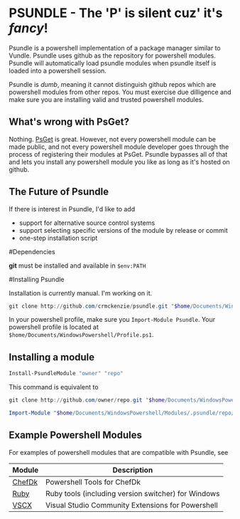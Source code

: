 # PSUNDLE - The 'P' is silent cuz' it's _fancy_!

Psundle is a powershell implementation of a package manager similar to Vundle. Psundle uses github as the repository for powershell modules.
Psundle will automatically load psundle modules when psundle itself is loaded into a powershell session.

Psundle is _dumb_, meaning it cannot distinguish github repos which are powershell modules from other repos. You must exercise due dilligence and make sure you are installing valid and trusted powershell modules.

## What's wrong with PsGet?

Nothing. [PsGet](http://psget.net/) is great. However, not every powershell module can be made public, and not every powershell module developer goes through the process of registering their modules at PsGet. Psundle bypasses all of that and lets you install any powershell module you like as long as it's hosted on github.

## The Future of Psundle

If there is interest in Psundle, I'd like to add

* support for alternative source control systems
* support selecting specific versions of the module by release or commit
* one-step installation script

#Dependencies

**git** must be installed and available in `$env:PATH`

#Installing Psundle

Installation is currently manual. I'm working on it.

```powershell
git clone http://github.com/crmckenzie/psundle.git "$home/Documents/WindowsPowershell/Modules/Psundle"
```
In your powershell profile, make sure you `Import-Module Psundle`. Your powershell profile is located at `$home/Documents/WindowsPowershell/Profile.ps1`.

## Installing a module

```powershell
Install-PsundleModule "owner" "repo"
```

This command is equivalent to

```powershell
git clone http://github.com/owner/repo.git "$home/Documents/WindowsPowershell/Modules/.psundle/repo"

Import-Module "$home/Documents/WindowsPowershell/Modules/.psundle/repo/repo.psm1" -Global
```

## Example Powershell Modules

For examples of powershell modules that are compatible with Psundle, see

| Module | Description |
| ------ | ----------- |
|[ChefDk](http://github.com/crmckenzie/psundle-chefdk)|Powershell Tools for ChefDk|
|[Ruby](http://github.com/crmckenzie/psundle-ruby)|Ruby tools (including version switcher) for Windows|
|[VSCX](http://github.com/crmckenzie/psundle-vscx)|Visual Studio Community Extensions for Powershell|
